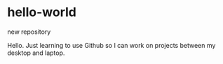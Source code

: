 # hello-world
new repository

Hello. Just learning to use Github so I can work on projects between my desktop and laptop.
